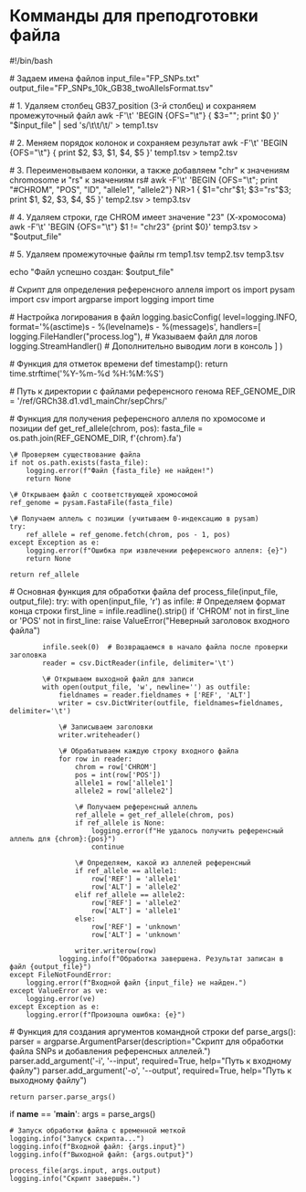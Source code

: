 # Комманды для преподготовки файла 

#!/bin/bash

\# Задаем имена файлов
input_file="FP_SNPs.txt"
output_file="FP_SNPs_10k_GB38_twoAllelsFormat.tsv"

\# 1. Удаляем столбец GB37_position (3-й столбец) и сохраняем промежуточный файл
awk -F'\t' 'BEGIN {OFS="\t"} { $3=""; print $0 }' "$input_file" | sed 's/\t\t/\t/' > temp1.tsv

\# 2. Меняем порядок колонок и сохраняем результат
awk -F'\t' 'BEGIN {OFS="\t"} { print $2, $3, $1, $4, $5 }' temp1.tsv > temp2.tsv

\# 3. Переименовываем колонки, а также добавляем "chr" к значениям chromosome и "rs" к значениям rs#
awk -F'\t' 'BEGIN {OFS="\t"; print "#CHROM", "POS", "ID", "allele1", "allele2"} 
     NR>1 { $1="chr"$1; $3="rs"$3; print $1, $2, $3, $4, $5 }' temp2.tsv > temp3.tsv

\# 4. Удаляем строки, где CHROM имеет значение "23" (Х-хромосома)
awk -F'\t' 'BEGIN {OFS="\t"} $1 != "chr23" {print $0}' temp3.tsv > "$output_file"

\# 5. Удаляем промежуточные файлы
rm temp1.tsv temp2.tsv temp3.tsv

echo "Файл успешно создан: $output_file"

\# Скрипт для определения референсного аллеля
import os
import pysam
import csv
import argparse
import logging
import time

\# Настройка логирования в файл
logging.basicConfig(
    level=logging.INFO,
    format='%(asctime)s - %(levelname)s - %(message)s',
    handlers=[
        logging.FileHandler("process.log"),  # Указываем файл для логов
        logging.StreamHandler()  # Дополнительно выводим логи в консоль
    ]
)

\# Функция для отметок времени
def timestamp():
    return time.strftime('%Y-%m-%d %H:%M:%S')

\# Путь к директории с файлами референсного генома
REF_GENOME_DIR = '/ref/GRCh38.d1.vd1_mainChr/sepChrs/'

\# Функция для получения референсного аллеля по хромосоме и позиции
def get_ref_allele(chrom, pos):
    fasta_file = os.path.join(REF_GENOME_DIR, f'{chrom}.fa')
    
    \# Проверяем существование файла
    if not os.path.exists(fasta_file):
        logging.error(f"Файл {fasta_file} не найден!")
        return None
    
    \# Открываем файл с соответствующей хромосомой
    ref_genome = pysam.FastaFile(fasta_file)
    
    \# Получаем аллель с позиции (учитываем 0-индексацию в pysam)
    try:
        ref_allele = ref_genome.fetch(chrom, pos - 1, pos)
    except Exception as e:
        logging.error(f"Ошибка при извлечении референсного аллеля: {e}")
        return None
    
    return ref_allele

\# Основная функция для обработки файла
def process_file(input_file, output_file):
    try:
        with open(input_file, 'r') as infile:
            \# Определяем формат конца строки
            first_line = infile.readline().strip()
            if 'CHROM' not in first_line or 'POS' not in first_line:
                raise ValueError("Неверный заголовок входного файла")
            
            infile.seek(0)  # Возвращаемся в начало файла после проверки заголовка
            reader = csv.DictReader(infile, delimiter='\t')
            
            \# Открываем выходной файл для записи
            with open(output_file, 'w', newline='') as outfile:
                fieldnames = reader.fieldnames + ['REF', 'ALT']
                writer = csv.DictWriter(outfile, fieldnames=fieldnames, delimiter='\t')
                
                \# Записываем заголовки
                writer.writeheader()
                
                \# Обрабатываем каждую строку входного файла
                for row in reader:
                    chrom = row['CHROM']
                    pos = int(row['POS'])
                    allele1 = row['allele1']
                    allele2 = row['allele2']
                    
                    \# Получаем референсный аллель
                    ref_allele = get_ref_allele(chrom, pos)
                    if ref_allele is None:
                        logging.error(f"Не удалось получить референсный аллель для {chrom}:{pos}")
                        continue
                    
                    \# Определяем, какой из аллелей референсный
                    if ref_allele == allele1:
                        row['REF'] = 'allele1'
                        row['ALT'] = 'allele2'
                    elif ref_allele == allele2:
                        row['REF'] = 'allele2'
                        row['ALT'] = 'allele1'
                    else:
                        row['REF'] = 'unknown'
                        row['ALT'] = 'unknown'
                    
                    writer.writerow(row)
                logging.info(f"Обработка завершена. Результат записан в файл {output_file}")
    except FileNotFoundError:
        logging.error(f"Входной файл {input_file} не найден.")
    except ValueError as ve:
        logging.error(ve)
    except Exception as e:
        logging.error(f"Произошла ошибка: {e}")

\# Функция для создания аргументов командной строки
def parse_args():
    parser = argparse.ArgumentParser(description="Скрипт для обработки файла SNPs и добавления референсных аллелей.")
    parser.add_argument('-i', '--input', required=True, help="Путь к входному файлу")
    parser.add_argument('-o', '--output', required=True, help="Путь к выходному файлу")
    
    return parser.parse_args()

if __name__ == '__main__':
    args = parse_args()

    # Запуск обработки файла с временной меткой
    logging.info("Запуск скрипта...")
    logging.info(f"Входной файл: {args.input}")
    logging.info(f"Выходной файл: {args.output}")
    
    process_file(args.input, args.output)
    logging.info("Скрипт завершён.")
